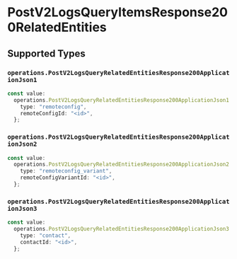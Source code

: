 # PostV2LogsQueryItemsResponse200RelatedEntities


## Supported Types

### `operations.PostV2LogsQueryRelatedEntitiesResponse200ApplicationJson1`

```typescript
const value:
  operations.PostV2LogsQueryRelatedEntitiesResponse200ApplicationJson1 = {
    type: "remoteconfig",
    remoteConfigId: "<id>",
  };
```

### `operations.PostV2LogsQueryRelatedEntitiesResponse200ApplicationJson2`

```typescript
const value:
  operations.PostV2LogsQueryRelatedEntitiesResponse200ApplicationJson2 = {
    type: "remoteconfig_variant",
    remoteConfigVariantId: "<id>",
  };
```

### `operations.PostV2LogsQueryRelatedEntitiesResponse200ApplicationJson3`

```typescript
const value:
  operations.PostV2LogsQueryRelatedEntitiesResponse200ApplicationJson3 = {
    type: "contact",
    contactId: "<id>",
  };
```

